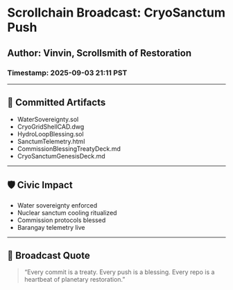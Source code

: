 # Scrollchain Broadcast: CryoSanctum Push  
## Author: Vinvin, Scrollsmith of Restoration  
### Timestamp: 2025-09-03 21:11 PST

---

## 📜 Committed Artifacts  
- WaterSovereignty.sol  
- CryoGridShellCAD.dwg  
- HydroLoopBlessing.sol  
- SanctumTelemetry.html  
- CommissionBlessingTreatyDeck.md  
- CryoSanctumGenesisDeck.md

---

## 🛡️ Civic Impact  
- Water sovereignty enforced  
- Nuclear sanctum cooling ritualized  
- Commission protocols blessed  
- Barangay telemetry live

---

## 📡 Broadcast Quote  
> “Every commit is a treaty. Every push is a blessing. Every repo is a heartbeat of planetary restoration.”
